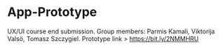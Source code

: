 # App-Prototype
UX/UI course end submission. 
Group members: Parmis Kamali, Viktorija Valsö, Tomasz Szczygiel. 
Prototype link > https://bit.ly/2NMMHRU
